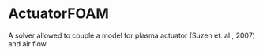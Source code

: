# ActuatorFOAM
A solver allowed to couple a model for plasma actuator (Suzen et. al., 2007) and air flow
